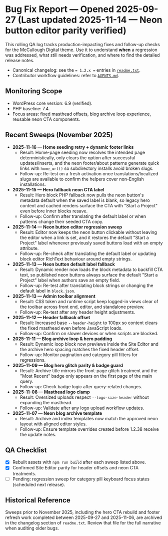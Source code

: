 # Bug Fix Report — Opened 2025-09-27 (Last updated 2025-11-14 — Neon button editor parity verified)

This rolling QA log tracks production-impacting fixes and follow-up checks for the McCullough Digital theme. Use it to understand **when** a regression was addressed, what still needs verification, and where to find the detailed release notes.

- Canonical changelog: see the `= 1.2.x =` entries in [`readme.txt`](readme.txt).
- Contributor workflow guidelines: refer to [`AGENTS.md`](AGENTS.md).

## Monitoring Scope
- WordPress core version: 6.9 (verified).
- PHP baseline: 7.4.
- Focus areas: fixed masthead offsets, blog archive loop experience, reusable neon CTA components.

## Recent Sweeps (November 2025)
- **2025-11-16 — Home seeding retry + dynamic footer links**
  - Result: Home-page seeding now resolves the intended page deterministically, only clears the option after successful updates/inserts, and the neon footer/about patterns generate quick links with `home_url()` so subdirectory installs avoid broken slugs.
  - Follow-up: Re-test on a fresh activation once translations/localized slugs are available to confirm the helpers cover non-English installations.
- **2025-11-15 — Hero fallback neon CTA label**
  - Result: Hero block PHP fallback now pulls the neon button's metadata default when the saved label is blank, so legacy hero content and cached renders surface the CTA with "Start a Project" even before inner blocks resave.
  - Follow-up: Confirm after translating the default label or when patterns change their seeded CTA copy.
- **2025-11-14 — Neon button editor regression sweep**
  - Result: Editor now keeps the neon button clickable without leaving the editor when a link is set, and it restores the default "Start a Project" label whenever previously saved buttons load with an empty attribute.
  - Follow-up: Re-check after translating the default label or updating block editor RichText behaviour around empty strings.
- **2025-11-13 — Neon button default label fallback**
  - Result: Dynamic render now loads the block metadata to backfill CTA text, so published neon buttons always surface the default "Start a Project" label when authors save an empty field.
  - Follow-up: Re-test after translating block strings or changing the default label in `block.json`.
- **2025-11-13 — Admin toolbar alignment**
  - Result: CSS token and runtime script keep logged-in views clear of the toolbar across front end, editor, and standalone preview.
  - Follow-up: Re-test after any header height adjustments.
- **2025-11-12 — Header fallback offset**
  - Result: Increased base `--header-height` to 100px so content clears the fixed masthead even before JavaScript loads.
  - Follow-up: Confirm on slower devices or when scripts are blocked.
- **2025-11-11 — Blog archive loop & hero padding**
  - Result: Dynamic loop block now previews inside the Site Editor and the archive hero spacing matches the fixed header offset.
  - Follow-up: Monitor pagination and category pill filters for regressions.
- **2025-11-09 — Blog hero glitch parity & badge guard**
  - Result: Archive title mirrors the front-page glitch treatment and the "Most Recent" badge only appears on the first page of the main query.
  - Follow-up: Check badge logic after query-related changes.
- **2025-11-08 — Masthead logo clamp**
  - Result: Oversized uploads respect `--logo-size-header` without expanding the masthead.
  - Follow-up: Validate after any logo upload workflow updates.
- **2025-11-07 — Neon blog archive template**
  - Result: Archive and index templates now match the approved neon layout with aligned editor styles.
  - Follow-up: Ensure template overrides created before 1.2.38 receive the update notes.

## QA Checklist
- [x] Rebuilt assets with `npm run build` after each sweep listed above.
- [x] Confirmed Site Editor parity for header offsets and neon CTA treatments.
- [ ] Pending: regression sweep for category pill keyboard focus states (scheduled next release).

## Historical Reference
Sweeps prior to November 2025, including the hero CTA rebuild and footer refresh work completed between 2025-09-27 and 2025-11-06, are archived in the changelog section of `readme.txt`. Review that file for the full narrative when auditing older bugs.

